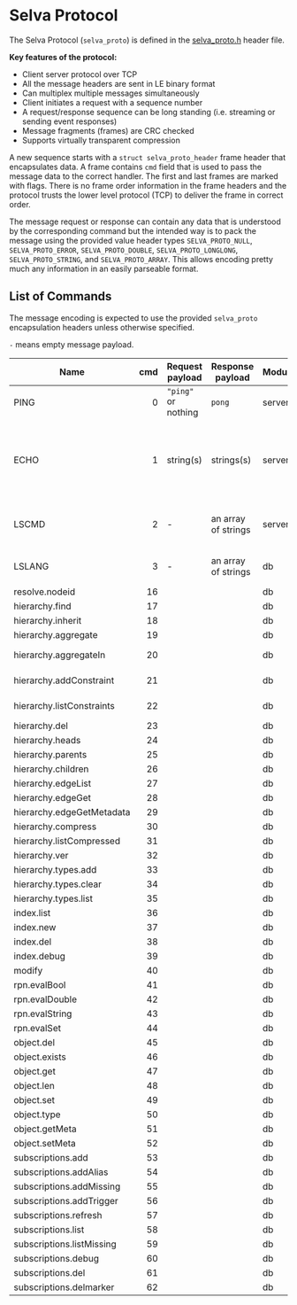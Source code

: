 Selva Protocol
==============

The Selva Protocol (`selva_proto`) is defined in the
[selva\_proto.h](../include/selva_proto.h) header file.

**Key features of the protocol:**

- Client server protocol over TCP
- All the message headers are sent in LE binary format
- Can multiplex multiple messages simultaneously
- Client initiates a request with a sequence number
- A request/response sequence can be long standing (i.e. streaming or sending event responses)
- Message fragments (frames) are CRC checked
- Supports virtually transparent compression

A new sequence starts with a `struct selva_proto_header` frame header that
encapsulates data. A frame contains `cmd` field that is used to pass the
message data to the correct handler. The first and last frames are marked with
flags. There is no frame order information in the frame headers and the protocol
trusts the lower level protocol (TCP) to deliver the frame in correct order.

The message request or response can contain any data that is understood by the
corresponding command but the intended way is to pack the message using the
provided value header types `SELVA_PROTO_NULL`, `SELVA_PROTO_ERROR`,
`SELVA_PROTO_DOUBLE`, `SELVA_PROTO_LONGLONG`, `SELVA_PROTO_STRING`, and
`SELVA_PROTO_ARRAY`. This allows encoding pretty much any information in an
easily parseable format.

List of Commands
----------------

The message encoding is expected to use the provided `selva_proto` encapsulation
headers unless otherwise specified.

`-` means empty message payload.

| Name                      | cmd   | Request payload       | Response payload      | Module | Description                                                      |
|---------------------------|------:|-----------------------|-----------------------|--------|------------------------------------------------------------------|
| PING                      |     0 | `"ping"` or nothing   | `pong`                | server | Traditional ping/pong.                                           |
| ECHO                      |     1 | string(s)             | strings(s)            | server | Echoes back the same strings that were present in the request.   |
| LSCMD                     |     2 | -                     | an array of strings   | server | List all currently registered commands.                          |
| LSLANG                    |     3 | -                     | an array of strings   | db     | List supported languages.                                        |
| resolve.nodeid            |    16 |                       |                       | db     |                                                                  |
| hierarchy.find            |    17 |                       |                       | db     |                                                                  |
| hierarchy.inherit         |    18 |                       |                       | db     |                                                                  |
| hierarchy.aggregate       |    19 |                       |                       | db     | Aggregate.                                                       |
| hierarchy.aggregateIn     |    20 |                       |                       | db     | Aggregate in.                                                    |
| hierarchy.addConstraint   |    21 |                       |                       | db     | edge add constraints.                                            |
| hierarchy.listConstraints |    22 |                       |                       | db     | edge list constraints.                                           |
| hierarchy.del             |    23 |                       |                       | db     |                                                                  |
| hierarchy.heads           |    24 |                       |                       | db     |                                                                  |
| hierarchy.parents         |    25 |                       |                       | db     |                                                                  |
| hierarchy.children        |    26 |                       |                       | db     |                                                                  |
| hierarchy.edgeList        |    27 |                       |                       | db     |                                                                  |
| hierarchy.edgeGet         |    28 |                       |                       | db     |                                                                  |
| hierarchy.edgeGetMetadata |    29 |                       |                       | db     |                                                                  |
| hierarchy.compress        |    30 |                       |                       | db     |                                                                  |
| hierarchy.listCompressed  |    31 |                       |                       | db     |                                                                  |
| hierarchy.ver             |    32 |                       |                       | db     |                                                                  |
| hierarchy.types.add       |    33 |                       |                       | db     |                                                                  |
| hierarchy.types.clear     |    34 |                       |                       | db     |                                                                  |
| hierarchy.types.list      |    35 |                       |                       | db     |                                                                  |
| index.list                |    36 |                       |                       | db     |                                                                  |
| index.new                 |    37 |                       |                       | db     |                                                                  |
| index.del                 |    38 |                       |                       | db     |                                                                  |
| index.debug               |    39 |                       |                       | db     |                                                                  |
| modify                    |    40 |                       |                       | db     |                                                                  |
| rpn.evalBool              |    41 |                       |                       | db     |                                                                  |
| rpn.evalDouble            |    42 |                       |                       | db     |                                                                  |
| rpn.evalString            |    43 |                       |                       | db     |                                                                  |
| rpn.evalSet               |    44 |                       |                       | db     |                                                                  |
| object.del                |    45 |                       |                       | db     |                                                                  |
| object.exists             |    46 |                       |                       | db     |                                                                  |
| object.get                |    47 |                       |                       | db     |                                                                  |
| object.len                |    48 |                       |                       | db     |                                                                  |
| object.set                |    49 |                       |                       | db     |                                                                  |
| object.type               |    50 |                       |                       | db     |                                                                  |
| object.getMeta            |    51 |                       |                       | db     |                                                                  |
| object.setMeta            |    52 |                       |                       | db     |                                                                  |
| subscriptions.add         |    53 |                       |                       | db     |                                                                  |
| subscriptions.addAlias    |    54 |                       |                       | db     |                                                                  |
| subscriptions.addMissing  |    55 |                       |                       | db     |                                                                  |
| subscriptions.addTrigger  |    56 |                       |                       | db     |                                                                  |
| subscriptions.refresh     |    57 |                       |                       | db     |                                                                  |
| subscriptions.list        |    58 |                       |                       | db     |                                                                  |
| subscriptions.listMissing |    59 |                       |                       | db     |                                                                  |
| subscriptions.debug       |    60 |                       |                       | db     |                                                                  |
| subscriptions.del         |    61 |                       |                       | db     |                                                                  |
| subscriptions.delmarker   |    62 |                       |                       | db     |                                                                  |
